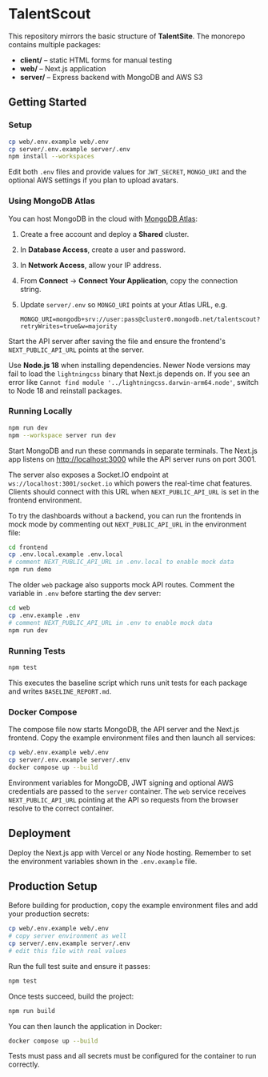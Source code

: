 # TalentScout

This repository mirrors the basic structure of **TalentSite**. The monorepo contains multiple packages:

- **client/** – static HTML forms for manual testing
- **web/** – Next.js application
- **server/** – Express backend with MongoDB and AWS S3

## Getting Started

### Setup

```bash
cp web/.env.example web/.env
cp server/.env.example server/.env
npm install --workspaces
```

Edit both `.env` files and provide values for `JWT_SECRET`, `MONGO_URI` and
the optional AWS settings if you plan to upload avatars.

### Using MongoDB Atlas

You can host MongoDB in the cloud with [MongoDB Atlas](https://www.mongodb.com/cloud/atlas):

1. Create a free account and deploy a **Shared** cluster.
2. In **Database Access**, create a user and password.
3. In **Network Access**, allow your IP address.
4. From **Connect** → **Connect Your Application**, copy the connection string.
5. Update `server/.env` so `MONGO_URI` points at your Atlas URL, e.g.

   ```
   MONGO_URI=mongodb+srv://user:pass@cluster0.mongodb.net/talentscout?retryWrites=true&w=majority
   ```

Start the API server after saving the file and ensure the frontend's
`NEXT_PUBLIC_API_URL` points at the server.

Use **Node.js 18** when installing dependencies. Newer Node versions may fail to
load the `lightningcss` binary that Next.js depends on.
If you see an error like `Cannot find module '../lightningcss.darwin-arm64.node'`,
switch to Node 18 and reinstall packages.

### Running Locally

```bash
npm run dev
npm --workspace server run dev
```

Start MongoDB and run these commands in separate terminals. The Next.js app
listens on <http://localhost:3000> while the API server runs on port 3001.

The server also exposes a Socket.IO endpoint at `ws://localhost:3001/socket.io` which powers the real-time chat features. Clients should connect with this URL when `NEXT_PUBLIC_API_URL` is set in the frontend environment.



To try the dashboards without a backend, you can run the frontends in mock mode by commenting out `NEXT_PUBLIC_API_URL` in the environment file:

```bash
cd frontend
cp .env.local.example .env.local
# comment NEXT_PUBLIC_API_URL in .env.local to enable mock data
npm run demo
```

The older `web` package also supports mock API routes. Comment the variable in `.env` before starting the dev server:

```bash
cd web
cp .env.example .env
# comment NEXT_PUBLIC_API_URL in .env to enable mock data
npm run dev
```

### Running Tests

```bash
npm test
```

This executes the baseline script which runs unit tests for each package and writes `BASELINE_REPORT.md`.

### Docker Compose
The compose file now starts MongoDB, the API server and the Next.js frontend.
Copy the example environment files and then launch all services:

```bash
cp web/.env.example web/.env
cp server/.env.example server/.env
docker compose up --build
```

Environment variables for MongoDB, JWT signing and optional AWS credentials are
passed to the `server` container. The `web` service receives
`NEXT_PUBLIC_API_URL` pointing at the API so requests from the browser resolve
to the correct container.

## Deployment

Deploy the Next.js app with Vercel or any Node hosting. Remember to set the environment variables shown in the `.env.example` file.

## Production Setup

Before building for production, copy the example environment files and add your
production secrets:

```bash
cp web/.env.example web/.env
# copy server environment as well
cp server/.env.example server/.env
# edit this file with real values
```

Run the full test suite and ensure it passes:

```bash
npm test
```

Once tests succeed, build the project:

```bash
npm run build
```

You can then launch the application in Docker:

```bash
docker compose up --build
```

Tests must pass and all secrets must be configured for the container to run
correctly.
